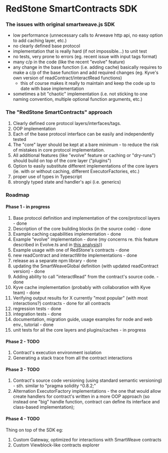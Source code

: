 # RedStone SmartContracts SDK

### The issues with original smartweave.js SDK
* low performance (unnecessary calls to Arweave http api, no easy option to add caching layer, etc.)
* no clearly defined base protocol 
* implementation that is really hard (if not impossible...) to unit test
* no tests, very prone to errors (eg. recent issue with input tags format)
* many c/p in the code (like the recent "evolve" feature)
* any change in the base function (i.e. adding cache) basically requires to make a c/p of the base function
  and add required changes (eg. Kyve's own version of readContract/interactRead functions)
  - this of course makes it really to maintain and keep the code up to date with base implementation
* sometimes a bit "chaotic" implementation (i.e. not sticking to one naming convention, multiple optional function arguments, etc.)

### The "RedStone SmartContracts" approach
1. Clearly defined core protocol layers/interfaces/tags.
2. OOP implementation
3. Each of the base protocol interface can be easily and independently tested
4. The "core" layer should be kept at a bare minimum - to reduce the risk of mistakes in core protocol implementation.
5. All additional features (like "evolve" feature or caching or "dry-runs") should build on top of the core layer ("plugins")
6. Option to easily substitute different implementations of the core layers (ie. with or without caching, different ExecutorFactories, etc.)
7. proper use of types in Typescript 
8. strongly typed state and handler's api (i.e. generics)

### Roadmap 

#### Phase 1 - in progress
1. Base protocol definition and implementation of the core/protocol layers - done
2. Description of the core building blocks (in the source code) - done
3. Example caching capabilities implementation - done
4. Example "evolve" implementation - done (my concerns re. this feature described in Evolve.ts and in [this analysis](EVOLVE_analysis.md)))
5. Example usage with one of RedStone's contracts - done
6. new readContract and interactWrite implementations - done
7. release as a separate npm library - done
8. updating the SmartWeaveGlobal definition (with updated readContract version) - done
9. Adding ability to call "interactRead" from the contract's source code. - done
10. Kyve cache implementation (probably with collaboration with Kyve team) - done
11. Verifying output results for X currently "most popular" (with most interactions?) contracts - done for all contracts
12. regression tests - done
13. integration tests - done
14. documentation, migration guide, usage examples for node and web env., tutorial - done
15. unit tests for all the core layers and plugins/caches - in progress

#### Phase 2 - TODO
1. Contract's execution environment isolation
2. Generating a stack trace from all the contract interactions

#### Phase 3 - TODO
1. Contract's source code versioning (using standard semantic versioning) - sth. similar to "pragma solidity ^0.8.2;"
2. Alternation ExecutorFactory implementations - the one that would allow create handlers for contract's written
   in a more OOP approach (so instead one "big" handle function, contract can define its interface and class-based implementation);

#### Phase 4 - TODO
Thing on top of the SDK eg:
1. Custom Gateway, optimized for interactions with SmartWeave contracts
2. Custom Viewblock-like contracts explorer
